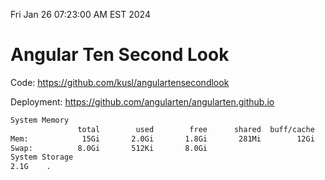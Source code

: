Fri Jan 26 07:23:00 AM EST 2024

# Angular Ten Second Look

Code: https://github.com/kusl/angulartensecondlook

Deployment: https://github.com/angularten/angularten.github.io

```bash
System Memory
               total        used        free      shared  buff/cache   available
Mem:            15Gi       2.0Gi       1.8Gi       281Mi        12Gi        13Gi
Swap:          8.0Gi       512Ki       8.0Gi
System Storage
2.1G	.
```
